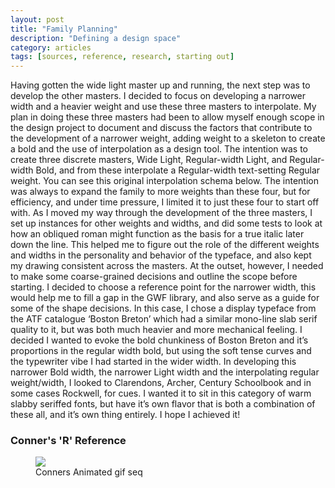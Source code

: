 ```yaml
---
layout: post
title: "Family Planning"
description: "Defining a design space"
category: articles
tags: [sources, reference, research, starting out]
---
```


Having gotten the wide light master up and running, the next step was to develop the other masters. I decided to focus on developing a narrower width and a heavier weight and use these three masters to interpolate. My plan in doing these three masters had been to allow myself enough scope in the design project to document and discuss the factors that contribute to the development of a narrower weight, adding weight to a skeleton to create a bold and the use of interpolation as a design tool. The intention was to create three discrete masters, Wide Light, Regular-width Light, and Regular-width Bold, and from these interpolate a Regular-width text-setting Regular weight. You can see this original interpolation schema below. The intention was always to expand the family to more weights than these four, but for efficiency, and under time pressure, I limited it to just these four to start off with. As I moved my way through the development of the three masters, I set up instances for other weights and widths, and did some tests to look at how an obliqued roman might function as the basis for a true italic later down the line. This helped me to figure out the role of the different weights and widths in the personality and behavior of the typeface, and also kept my drawing consistent across the masters. At the outset, however, I needed to make some coarse-grained decisions and outline the scope before starting. I decided to choose a reference point for the narrower width, this would help me to fill a gap in the GWF library, and also serve as a guide for some of the shape decisions. In this case, I chose a display typeface from the ATF catalogue ‘Boston Breton’ which had a similar mono-line slab serif quality to it, but was both much heavier and more mechanical feeling. I decided I wanted to evoke the bold chunkiness of Boston Breton and it’s proportions in the regular width bold, but using the soft tense curves and the typewriter vibe I had started in the wider width. In developing this narrower Bold width, the narrower Light width and the interpolating regular weight/width, I looked to Clarendons, Archer, Century Schoolbook and in some cases Rockwell, for cues. I wanted it to sit in this category of warm slabby seriffed fonts, but have it’s own flavor that is both a combination of these all, and it’s own thing entirely. I hope I achieved it!

### Conner's 'R' Reference

<figure>
	<img src=Illustrations_Conners R_01 copy 2.png)>
	<figcaption>Conners Animated gif seq</figcaption>
</figure>

